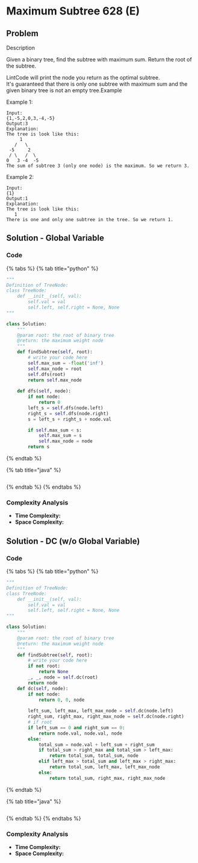 # Maximum Subtree 628 (E)

## Problem

Description

Given a binary tree, find the subtree with maximum sum. Return the root of the subtree.

LintCode will print the node you return as the optimal subtree.\
It's guaranteed that there is only one subtree with maximum sum and the given binary tree is not an empty tree.Example

Example 1:

```
Input:
{1,-5,2,0,3,-4,-5}
Output:3
Explanation:
The tree is look like this:
     1
   /   \
 -5     2
 / \   /  \
0   3 -4  -5
The sum of subtree 3 (only one node) is the maximum. So we return 3.
```

Example 2:

```
Input:
{1}
Output:1
Explanation:
The tree is look like this:
   1
There is one and only one subtree in the tree. So we return 1.
```

## Solution - Global Variable

### Code

{% tabs %}
{% tab title="python" %}
```python
"""
Definition of TreeNode:
class TreeNode:
    def __init__(self, val):
        self.val = val
        self.left, self.right = None, None
"""

class Solution:
    """
    @param root: the root of binary tree
    @return: the maximum weight node
    """
    def findSubtree(self, root):
        # write your code here
        self.max_sum = -float('inf')
        self.max_node = root
        self.dfs(root)
        return self.max_node
    
    def dfs(self, node):
        if not node:
            return 0
        left_s = self.dfs(node.left)
        right_s = self.dfs(node.right)
        s = left_s + right_s + node.val

        if self.max_sum < s:
            self.max_sum = s
            self.max_node = node
        return s       
```
{% endtab %}

{% tab title="java" %}
```
```
{% endtab %}
{% endtabs %}

### Complexity Analysis

* **Time Complexity:**
* **Space Complexity:**



## Solution - DC (w/o Global Variable)

### Code

{% tabs %}
{% tab title="python" %}
```python
"""
Definition of TreeNode:
class TreeNode:
    def __init__(self, val):
        self.val = val
        self.left, self.right = None, None
"""

class Solution:
    """
    @param root: the root of binary tree
    @return: the maximum weight node
    """
    def findSubtree(self, root):
        # write your code here
        if not root:
            return None
        _, _, node = self.dc(root)
        return node
    def dc(self, node):
        if not node:
            return 0, 0, node
        
        left_sum, left_max, left_max_node = self.dc(node.left)
        right_sum, right_max, right_max_node = self.dc(node.right)
        # if root 
        if left_sum == 0 and right_sum == 0:
            return node.val, node.val, node
        else:
            total_sum = node.val + left_sum + right_sum
            if total_sum > right_max and total_sum > left_max:
                return total_sum, total_sum, node
            elif left_max > total_sum and left_max > right_max:
                return total_sum, left_max, left_max_node
            else:
                return total_sum, right_max, right_max_node   
```
{% endtab %}

{% tab title="java" %}
```
```
{% endtab %}
{% endtabs %}

### Complexity Analysis

* **Time Complexity:**
* **Space Complexity:**
